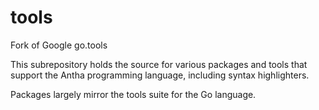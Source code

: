 tools
=====

Fork of Google go.tools

This subrepository holds the source for various packages and tools that support
the Antha programming language, including syntax highlighters.

Packages largely mirror the tools suite for the Go language. 